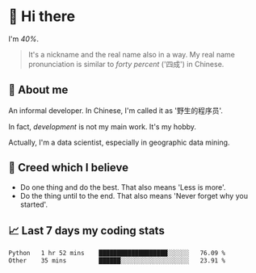 # 👋 Hi there

I'm *40%*.

> It's a nickname and the real name also in a way.
> My real name pronunciation is similar to *forty percent* ('四成') in Chinese.

## :speech_balloon: About me

An informal developer. In Chinese, I'm called it as '野生的程序员'.

In fact, _development_ is not my main work. It's my hobby.

Actually, I'm a data scientist, especially in geographic data mining.

## :see_no_evil: Creed which I believe

- Do one thing and do the best. That also means 'Less is more'.
- Do the thing until to the end. That also means 'Never forget why you started'.

## :chart_with_upwards_trend: Last 7 days my coding stats

<!--START_SECTION:waka-->

```txt
Python   1 hr 52 mins    ███████████████████░░░░░░   76.09 %
Other    35 mins         ██████░░░░░░░░░░░░░░░░░░░   23.91 %
```

<!--END_SECTION:waka-->
